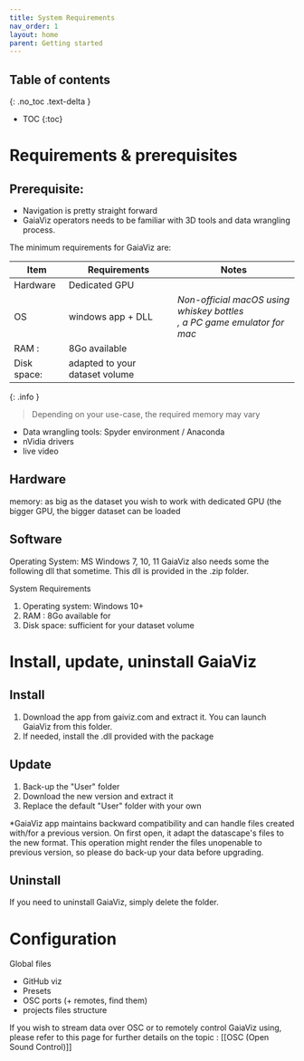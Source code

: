 ```yaml
---
title: System Requirements
nav_order: 1
layout: home
parent: Getting started
---
```


## Table of contents
{: .no_toc .text-delta }

- TOC
{:toc}

# Requirements & prerequisites

## Prerequisite:

- Navigation is pretty straight forward
- GaiaViz operators needs to be familiar with 3D tools and data wrangling process.

The minimum requirements for GaiaViz are:

| Item        | Requirements                   | Notes                                                                   |
| ----------- | ------------------------------ | -------------------------------------------------------------------------- |
| Hardware    | Dedicated GPU                  |                                                                            |
| OS          | windows app + DLL              | *Non-official macOS using whiskey bottles<br>, a PC game emulator for mac* |
| RAM :       | 8Go available                  |                                                                            |
| Disk space: | adapted to your dataset volume |                                                                            |

{: .info }
> Depending on your use-case, the required memory may vary


- Data wrangling tools: Spyder environment / Anaconda 
- nVidia drivers
- live video

## Hardware

memory: as big as the dataset you wish to work with
dedicated GPU (the bigger GPU, the bigger dataset can be loaded

## Software

Operating System: MS Windows 7, 10, 11
GaiaViz also needs some the following dll that sometime.
This dll is provided in the .zip folder.

System Requirements
1. Operating system: Windows 10+ 
2. RAM : 8Go available for
3. Disk space: sufficient for your dataset volume

# Install, update, uninstall GaiaViz

## Install
1. Download the app from gaiviz.com and extract it. You can launch GaiaViz from this folder.
2. If needed, install the .dll provided with the package

## Update 

1. Back-up the "User" folder
2. Download the new version and extract it
3. Replace the default "User" folder with your own


*GaiaViz app maintains backward compatibility and can handle files created with/for a previous version. On first open, it adapt the datascape's files to the new format. This operation might render the files unopenable to previous version, so please do back-up your data before upgrading.


## Uninstall
If you need to uninstall GaiaViz, simply delete the folder.


# Configuration

Global files
- GitHub viz
- Presets
- OSC ports (+ remotes, find them)
- projects files structure

If you wish to stream data over OSC or to remotely control GaiaViz using, please refer to this page for further details on the topic : [[OSC (Open Sound Control)]]